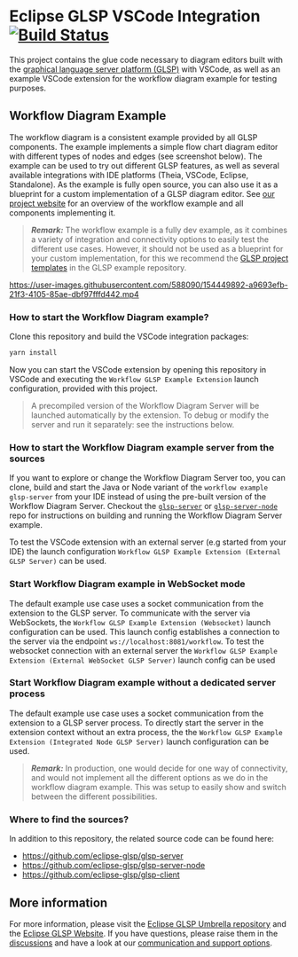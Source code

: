 # Eclipse GLSP VSCode Integration [![Build Status](https://ci.eclipse.org/glsp/job/eclipse-glsp/job/glsp-vscode-integration/job/master/badge/icon)](https://ci.eclipse.org/glsp/job/eclipse-glsp/job/glsp-vscode-integration/job/master/)

This project contains the glue code necessary to diagram editors built with the [graphical language server platform (GLSP)](https://github.com/eclipse-glsp/glsp) with VSCode, as well as an example VSCode extension for the workflow diagram example for testing purposes.

## Workflow Diagram Example

The workflow diagram is a consistent example provided by all GLSP components.
The example implements a simple flow chart diagram editor with different types of nodes and edges (see screenshot below).
The example can be used to try out different GLSP features, as well as several available integrations with IDE platforms (Theia, VSCode, Eclipse, Standalone).
As the example is fully open source, you can also use it as a blueprint for a custom implementation of a GLSP diagram editor.
See [our project website](https://www.eclipse.org/glsp/documentation/#workflowoverview) for an overview of the workflow example and all components implementing it.

> _**Remark:**_ The workflow example is a fully dev example, as it combines a variety of integration and connectivity options to easily test the different use cases.
> However, it should not be used as a blueprint for your custom implementation, for this we recommend the [GLSP project templates](https://github.com/eclipse-glsp/glsp-examples/tree/master/project-templates) in the GLSP example repository.

<https://user-images.githubusercontent.com/588090/154449892-a9693efb-21f3-4105-85ae-dbf97fffd442.mp4>

### How to start the Workflow Diagram example?

Clone this repository and build the VSCode integration packages:

```bash
yarn install
```

Now you can start the VSCode extension by opening this repository in VSCode and executing the `Workflow GLSP Example Extension` launch configuration, provided with this project.

> A precompiled version of the Workflow Diagram Server will be launched automatically by the extension.
> To debug or modify the server and run it separately: see the instructions below.

### How to start the Workflow Diagram example server from the sources

If you want to explore or change the Workflow Diagram Server too, you can clone, build and start the Java or Node variant of the `workflow example glsp-server` from your IDE instead of using the pre-built version of the Workflow Diagram Server.
Checkout the [`glsp-server`](https://github.com/eclipse-glsp/glsp-server#workflow-diagram-example) or [`glsp-server-node`](https://github.com/eclipse-glsp/glsp-server-node#workflow-diagram-example) repo for instructions on building and running the Workflow Diagram Server example.

To test the VSCode extension with an external server (e.g started from your IDE) the launch configuration `Workflow GLSP Example Extension (External GLSP Server)` can be used.

### Start Workflow Diagram example in WebSocket mode

The default example use case uses a socket communication from the extension to the GLSP server.
To communicate with the server via WebSockets, the `Workflow GLSP Example Extension (Websocket)` launch configuration can be used.
This launch config establishes a connection to the server via the endpoint `ws://localhost:8081/workflow`.
To test the websocket connection with an external server the `Workflow GLSP Example Extension (External WebSocket GLSP Server)` launch config can be used

### Start Workflow Diagram example without a dedicated server process

The default example use case uses a socket communication from the extension to a GLSP server process.
To directly start the server in the extension context without an extra process, the the `Workflow GLSP Example Extension (Integrated Node GLSP Server)` launch configuration can be used.

> _**Remark:**_ In production, one would decide for one way of connectivity, and would not implement all the different options as we do in the workflow diagram example.
> This was setup to easily show and switch between the different possibilities.

### Where to find the sources?

In addition to this repository, the related source code can be found here:

-   <https://github.com/eclipse-glsp/glsp-server>
-   <https://github.com/eclipse-glsp/glsp-server-node>
-   <https://github.com/eclipse-glsp/glsp-client>

## More information

For more information, please visit the [Eclipse GLSP Umbrella repository](https://github.com/eclipse-glsp/glsp) and the [Eclipse GLSP Website](https://www.eclipse.org/glsp/).
If you have questions, please raise them in the [discussions](https://github.com/eclipse-glsp/glsp/discussions) and have a look at our [communication and support options](https://www.eclipse.org/glsp/contact/).
